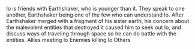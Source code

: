 
Io is friends with  Earthshaker, who is younger than it. They speak to one another, Earthshaker being one of the few who can understand Io. After Earthshaker merged with a fragment of his sister earth, his concern about the malevolent entities that destroyed it caused him to seek out Io, and discuss ways of traveling through space so he can do battle with the entities.
Allies meeting Io
Enemies killing Io
Others

